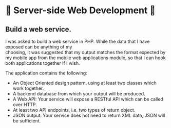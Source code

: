 # :file_folder: Server-side Web Development :file_folder:
## Build	a	web	service.

I was asked to build	a	web	service	in	PHP.		While	the	data	that	I have	exposed	can	be	anything	of	my	
choosing,	it	was	suggested	that	my	output	matches	the	format	expected	by	my	mobile	app	from	the	
mobile	web	applications	module,	so	that	I	can	hook	both	applications	together	if	I	wish.

The	application	contains the	following:

* An	Object	Oriented	design	pattern,	using	at	least	two	classes	which	work	together.
* A	backend	database	from	which	your	output	will	be	produced.
* A	Web	API:		Your	service	will	expose	a	RESTful	API	which	can	be	called	over	HTTP.
* At	least	two	API	endpoints,	i.e.	two	types	of	return	object.
* JSON	output:		Your	service	does	not	need	to	return	XML	data,	JSON	will	be	sufficient.	
